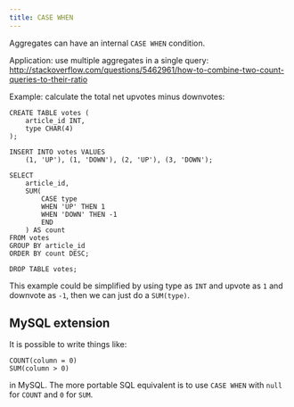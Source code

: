 ```yaml
---
title: CASE WHEN
---
```


Aggregates can have an internal `CASE WHEN` condition.

Application: use multiple aggregates in a single query: <http://stackoverflow.com/questions/5462961/how-to-combine-two-count-queries-to-their-ratio>

Example: calculate the total net upvotes minus downvotes:

    CREATE TABLE votes (
        article_id INT,
        type CHAR(4)
    );

    INSERT INTO votes VALUES
        (1, 'UP'), (1, 'DOWN'), (2, 'UP'), (3, 'DOWN');

    SELECT
        article_id,
        SUM(
            CASE type
            WHEN 'UP' THEN 1
            WHEN 'DOWN' THEN -1
            END
        ) AS count
    FROM votes
    GROUP BY article_id
    ORDER BY count DESC;

    DROP TABLE votes;

This example could be simplified by using type as `INT` and upvote as `1` and downvote as `-1`, then we can just do a `SUM(type)`.

## MySQL extension

It is possible to write things like:

    COUNT(column = 0)
    SUM(column > 0)

in MySQL. The more portable SQL equivalent is to use `CASE WHEN` with `null` for `COUNT` and `0` for `SUM`.
